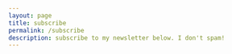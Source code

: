 ```yaml
---
layout: page
title: subscribe
permalink: /subscribe
description: subscribe to my newsletter below. I don't spam!
---
```

